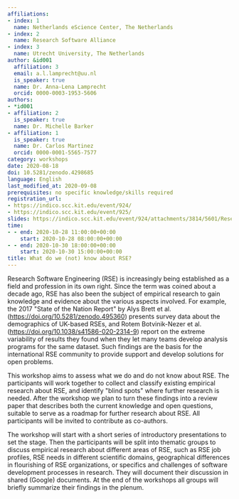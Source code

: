 ```yaml
---
affiliations:
- index: 1
  name: Netherlands eScience Center, The Netherlands
- index: 2
  name: Research Software Alliance
- index: 3
  name: Utrecht University, The Netherlands
author: &id001
  affiliation: 3
  email: a.l.lamprecht@uu.nl
  is_speaker: true
  name: Dr. Anna-Lena Lamprecht
  orcid: 0000-0003-1953-5606
authors:
- *id001
- affiliation: 2
  is_speaker: true
  name: Dr. Michelle Barker
- affiliation: 1
  is_speaker: true
  name: Dr. Carlos Martinez
  orcid: 0000-0001-5565-7577
category: workshops
date: 2020-08-18
doi: 10.5281/zenodo.4298685
language: English
last_modified_at: 2020-09-08
prerequisites: no specific knowledge/skills required
registration_url:
- https://indico.scc.kit.edu/event/924/
- https://indico.scc.kit.edu/event/925/
slides: https://indico.scc.kit.edu/event/924/attachments/3814/5601/Research_on_RSE.pptx
time:
- - end: 2020-10-28 11:00:00+00:00
    start: 2020-10-28 08:00:00+00:00
- - end: 2020-10-30 18:00:00+00:00
    start: 2020-10-30 15:00:00+00:00
title: What do we (not) know about RSE?
---
```


Research Software Engineering (RSE) is increasingly being established as a field and profession in its own right. Since the term was coined about a decade ago, RSE has also been the subject of empirical research to gain knowledge and evidence about the various aspects involved. For example, the 2017 "State of the Nation Report" by Alys Brett et al. (https://doi.org/10.5281/zenodo.495360) presents survey data about the demographics of UK-based RSEs, and Rotem Botvinik-Nezer et al. (https://doi.org/10.1038/s41586-020-2314-9) report on the extreme variability of results they found when they let many teams develop analysis programs for the same dataset. Such findings are the basis for the international RSE community to provide support and develop solutions for open problems.

This workshop aims to assess what we do and do not know about RSE. The participants will work together to collect and classify existing empirical research about RSE, and identify "blind spots" where further research is needed. After the workshop we plan to turn these findings into a review paper that describes both the current knowledge and open questions, suitable to serve as a roadmap for further research about RSE. All participants will be invited to contribute as co-authors.

The workshop will start with a short series of introductory presentations to set the stage. Then the participants will be split into thematic groups to discuss empirical research about different areas of RSE, such as RSE job profiles, RSE needs in different scientific domains, geographical differences in flourishing of RSE organizations, or specifics and challenges of software development processes in research. They will document their discussion in shared (Google) documents. At the end of the workshops all groups will briefly summarize their findings in the plenum.